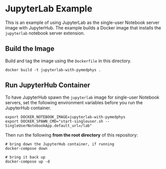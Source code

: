 # JupyterLab Example

This is an example of using JupyterLab as the single-user Notebook server image with JupyterHub.  The example builds a Docker image that installs the `jupyterlab` notebook server extension.

## Build the Image

Build and tag the image using the `Dockerfile` in this directory.

```
docker build -t jupyterlab-with-pymedphys .
```

## Run JupyterHub Container

To have JupyterHub spawn the `jupyterlab` image for single-user Notebook
servers, set the following environment variables before you run the JupyterHub container.

```
export DOCKER_NOTEBOOK_IMAGE=jupyterlab-with-pymedphys
export DOCKER_SPAWN_CMD="start-singleuser.sh --SingleUserNotebookApp.default_url=/lab"
```

Then run the following **from the root directory** of this repository:

```
# bring down the JupyterHub container, if running
docker-compose down

# bring it back up
docker-compose up -d
```
